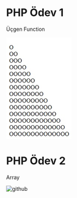# PHP Ödev 1

Üçgen Function

![github](img/patika-üçgen-ödevi.jpg)

# PHP Ödev 2

Array

![github](img/array-ödevi.jpg)

